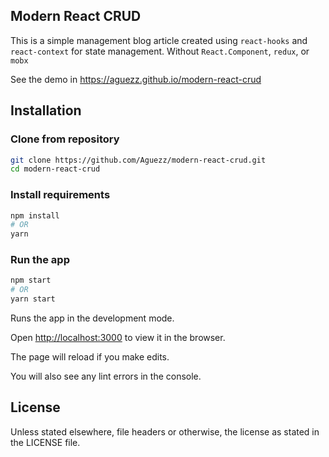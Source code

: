 ## Modern React CRUD

This is a simple management blog article created using `react-hooks` and `react-context` for state management. Without `React.Component`, `redux`, or `mobx`

See the demo in https://aguezz.github.io/modern-react-crud

## Installation

### Clone from repository
```bash
git clone https://github.com/Aguezz/modern-react-crud.git
cd modern-react-crud
```

### Install requirements
```bash
npm install
# OR
yarn
```

### Run the app
```bash
npm start
# OR
yarn start
```

Runs the app in the development mode.

Open [http://localhost:3000](http://localhost:3000) to view it in the browser.


The page will reload if you make edits.<br />

You will also see any lint errors in the console.

## License

Unless stated elsewhere, file headers or otherwise, the license as stated in the LICENSE file.
